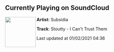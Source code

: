 ## Currently Playing on SoundCloud

[<img align="left" width="100" src="https://i1.sndcdn.com/artworks-HVqT5cFBsnV4TpKc-pYHzWQ-t50x50.jpg">](https://soundcloud.com/subsidia/stoutty-i-cant-trust-them)

**Artist**: Subsidia 

**Track**: Stoutty - I Can't Trust Them

Last updated at 01/02/2021 04:36
